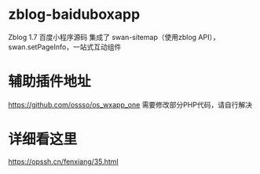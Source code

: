 # zblog-baiduboxapp
Zblog 1.7 百度小程序源码
集成了 swan-sitemap（使用zblog API），swan.setPageInfo，一站式互动组件

# 辅助插件地址
https://github.com/ossso/os_wxapp_one
需要修改部分PHP代码，请自行解决

# 详细看这里

https://opssh.cn/fenxiang/35.html
